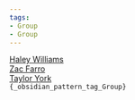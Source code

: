 ```yaml
---
tags:
- Group
- Group
---
```

   
[Haley Williams](../Artists/Haley%20Williams.md)   
[Zac Farro](/not_created.md)   
[Taylor York](/not_created.md)   
`{_obsidian_pattern_tag_Group}`